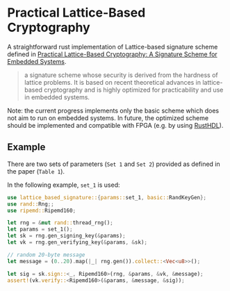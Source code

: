 # Practical Lattice-Based Cryptography

A straightforward rust implementation of Lattice-based signature scheme defined in [Practical Lattice-Based Cryptography: A Signature Scheme for Embedded Systems](https://www.iacr.org/archive/ches2012/74280529/74280529.pdf).

> a signature scheme whose security is derived from the hardness of lattice problems. It is based on recent theoretical advances in lattice-based cryptography and is highly optimized for practicability and use in embedded systems.

Note: the current progress implements only the basic scheme which does not aim to run on embedded systems. In future, the optimized scheme should be implemented and compatible with FPGA (e.g. by using [RustHDL](https://rust-hdl.org/)).

## Example

There are two sets of parameters (`Set 1` and `Set 2`) provided as defined in the paper (`Table 1`).


In the following example, `set_1` is used:

```rust
use lattice_based_signature::{params::set_1, basic::RandKeyGen};
use rand::Rng;;
use ripemd::Ripemd160;

let rng = &mut rand::thread_rng();
let params = set_1();
let sk = rng.gen_signing_key(&params);
let vk = rng.gen_verifying_key(&params, &sk);

// random 20-byte message
let message = (0..20).map(|_| rng.gen()).collect::<Vec<u8>>();

let sig = sk.sign::<_, Ripemd160>(rng, &params, &vk, &message);
assert!(vk.verify::<Ripemd160>(&params, &message, &sig));
```
